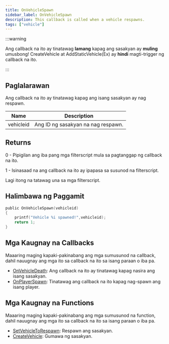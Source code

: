 ```yaml
---
title: OnVehicleSpawn
sidebar_label: OnVehicleSpawn
description: This callback is called when a vehicle respawns.
tags: ["vehicle"]
---
```


:::warning

Ang callback na ito ay tinatawag **lamang** kapag ang sasakyan ay **muling** umusbong! CreateVehicle at AddStaticVehicle(Ex) ay **hindi** magti-trigger ng callback na ito.

:::

## Paglalarawan

Ang callback na ito ay tinatawag kapag ang isang sasakyan ay nag respawn.

| Name      | Description                         |
| --------- | ----------------------------------- |
| vehicleid | Ang ID ng sasakyan na nag respawn. |

## Returns

0 - Pipigilan ang iba pang mga filterscript mula sa pagtanggap ng callback na ito.

1 - Isinasaad na ang callback na ito ay ipapasa sa susunod na filterscript.

Lagi itong na tatawag una sa mga filterscript.

## Halimbawa ng Paggamit

```c
public OnVehicleSpawn(vehicleid)
{
    printf("Vehicle %i spawned!",vehicleid);
    return 1;
}
```

## Mga Kaugnay na Callbacks

Maaaring maging kapaki-pakinabang ang mga sumusunod na callback, dahil nauugnay ang mga ito sa callback na ito sa isang paraan o iba pa.


- [OnVehicleDeath](./OnVehicleDeath): Ang callback na ito ay tinatawag kapag nasira ang isang sasakyan.
- [OnPlayerSpawn](./OnPlayerSpawn): Tinatawag ang callback na ito kapag nag-spawn ang isang player.

## Mga Kaugnay na Functions

Maaaring maging kapaki-pakinabang ang mga sumusunod na function, dahil nauugnay ang mga ito sa callback na ito sa isang paraan o iba pa.

- [SetVehicleToRespawn](../functions/SetVehicleToRespawn): Respawn ang sasakyan.
- [CreateVehicle](../functions/CreateVehicle): Gumawa ng sasakyan.